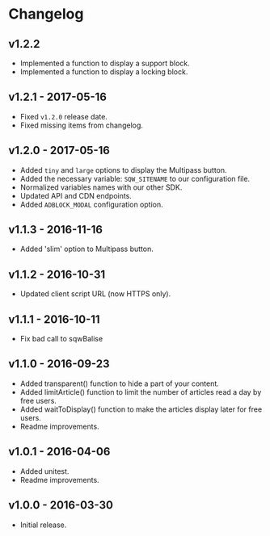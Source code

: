 # Changelog

## v1.2.2

* Implemented a function to display a support block.
* Implemented a function to display a locking block.

## v1.2.1 - 2017-05-16

* Fixed `v1.2.0` release date.
* Fixed missing items from changelog.

## v1.2.0 - 2017-05-16

* Added `tiny` and `large` options to display the Multipass button.
* Added the necessary variable: `SQW_SITENAME` to our configuration file.
* Normalized variables names with our other SDK.
* Updated API and CDN endpoints.
* Added `ADBLOCK_MODAL` configuration option.

## v1.1.3 - 2016-11-16

* Added 'slim' option to Multipass button.

## v1.1.2 - 2016-10-31

* Updated client script URL (now HTTPS only).

## v1.1.1 - 2016-10-11

* Fix bad call to sqwBalise

## v1.1.0 - 2016-09-23

* Added transparent() function to hide a part of your content.
* Added limitArticle() function to limit the number of articles read a day by free users.
* Added waitToDisplay() function to make the articles display later for free users.
* Readme improvements.

## v1.0.1 - 2016-04-06

* Added unitest.
* Readme improvements.

## v1.0.0 - 2016-03-30

* Initial release.
